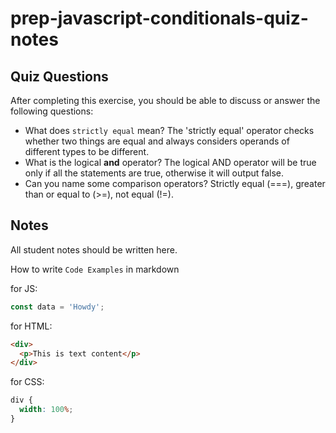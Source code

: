 # prep-javascript-conditionals-quiz-notes

## Quiz Questions

After completing this exercise, you should be able to discuss or answer the following questions:

- What does `strictly equal` mean?
  The 'strictly equal' operator checks whether two things are equal and always considers operands of different types to be different.
- What is the logical **and** operator?
  The logical AND operator will be true only if all the statements are true, otherwise it will output false.
- Can you name some comparison operators?
  Strictly equal (===), greater than or equal to (>=), not equal (!=).

## Notes

All student notes should be written here.

How to write `Code Examples` in markdown

for JS:

```javascript
const data = 'Howdy';
```

for HTML:

```html
<div>
  <p>This is text content</p>
</div>
```

for CSS:

```css
div {
  width: 100%;
}
```
